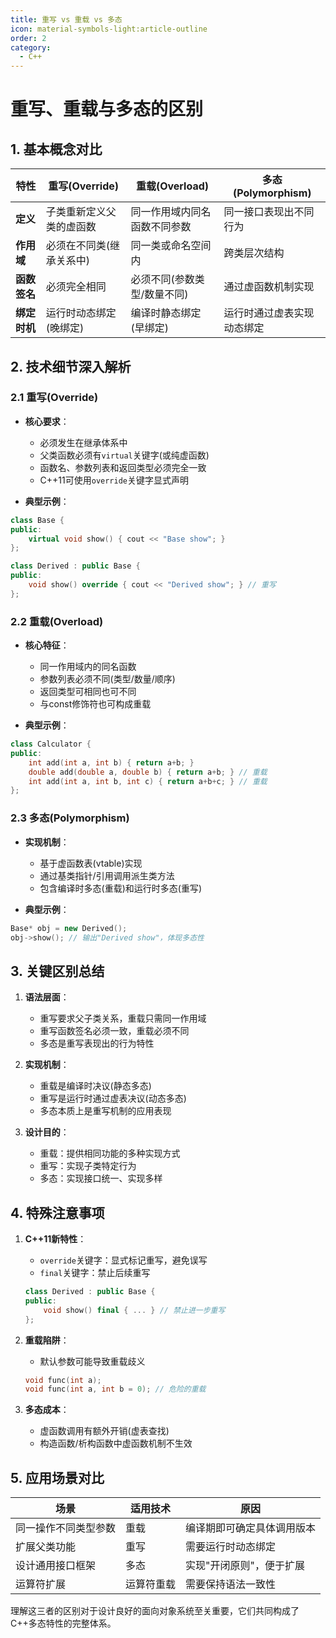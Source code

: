 ```yaml
---
title: 重写 vs 重载 vs 多态
icon: material-symbols-light:article-outline
order: 2
category:
  - C++
---
```


# 重写、重载与多态的区别

## 1. 基本概念对比

| 特性       | 重写(Override)               | 重载(Overload)               | 多态(Polymorphism)           |
|------------|-----------------------------|-----------------------------|-----------------------------|
| **定义**    | 子类重新定义父类的虚函数      | 同一作用域内同名函数不同参数  | 同一接口表现出不同行为        |
| **作用域**  | 必须在不同类(继承关系中)      | 同一类或命名空间内            | 跨类层次结构                  |
| **函数签名**| 必须完全相同                 | 必须不同(参数类型/数量不同)   | 通过虚函数机制实现            |
| **绑定时机**| 运行时动态绑定(晚绑定)        | 编译时静态绑定(早绑定)        | 运行时通过虚表实现动态绑定     |

## 2. 技术细节深入解析

### 2.1 重写(Override)

- **核心要求**：
  - 必须发生在继承体系中
  - 父类函数必须有`virtual`关键字(或纯虚函数)
  - 函数名、参数列表和返回类型必须完全一致
  - C++11可使用`override`关键字显式声明
  
- **典型示例**：

```cpp
class Base {
public:
    virtual void show() { cout << "Base show"; }
};

class Derived : public Base {
public:
    void show() override { cout << "Derived show"; } // 重写
};
```

### 2.2 重载(Overload)

- **核心特征**：
  - 同一作用域内的同名函数
  - 参数列表必须不同(类型/数量/顺序)
  - 返回类型可相同也可不同
  - 与const修饰符也可构成重载
  
- **典型示例**：

```cpp
class Calculator {
public:
    int add(int a, int b) { return a+b; }
    double add(double a, double b) { return a+b; } // 重载
    int add(int a, int b, int c) { return a+b+c; } // 重载
};
```

### 2.3 多态(Polymorphism)

- **实现机制**：
  - 基于虚函数表(vtable)实现
  - 通过基类指针/引用调用派生类方法
  - 包含编译时多态(重载)和运行时多态(重写)

- **典型示例**：

```cpp
Base* obj = new Derived();
obj->show(); // 输出"Derived show"，体现多态性
```

## 3. 关键区别总结

1. **语法层面**：
   - 重写要求父子类关系，重载只需同一作用域
   - 重写函数签名必须一致，重载必须不同
   - 多态是重写表现出的行为特性

2. **实现机制**：
   - 重载是编译时决议(静态多态)
   - 重写是运行时通过虚表决议(动态多态)
   - 多态本质上是重写机制的应用表现

3. **设计目的**：
   - 重载：提供相同功能的多种实现方式
   - 重写：实现子类特定行为
   - 多态：实现接口统一、实现多样

## 4. 特殊注意事项

1. **C++11新特性**：
   - `override`关键字：显式标记重写，避免误写
   - `final`关键字：禁止后续重写

   ```cpp
   class Derived : public Base {
   public:
       void show() final { ... } // 禁止进一步重写
   };
   ```

2. **重载陷阱**：
   - 默认参数可能导致重载歧义

   ```cpp
   void func(int a);
   void func(int a, int b = 0); // 危险的重载
   ```

3. **多态成本**：
   - 虚函数调用有额外开销(虚表查找)
   - 构造函数/析构函数中虚函数机制不生效

## 5. 应用场景对比

| 场景               | 适用技术          | 原因                           |
|--------------------|------------------|-------------------------------|
| 同一操作不同类型参数 | 重载             | 编译期即可确定具体调用版本      |
| 扩展父类功能        | 重写             | 需要运行时动态绑定              |
| 设计通用接口框架    | 多态             | 实现"开闭原则"，便于扩展        |
| 运算符扩展          | 运算符重载        | 需要保持语法一致性              |

理解这三者的区别对于设计良好的面向对象系统至关重要，它们共同构成了C++多态特性的完整体系。
